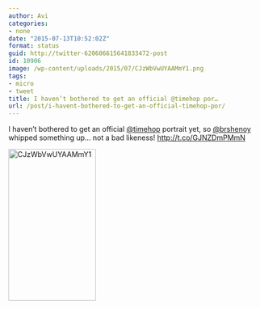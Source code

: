 ```yaml
---
author: Avi
categories:
- none
date: "2015-07-13T10:52:02Z"
format: status
guid: http://twitter-620606615641833472-post
id: 10906
image: /wp-content/uploads/2015/07/CJzWbVwUYAAMmY1.png
tags:
- micro
- tweet
title: I haven’t bothered to get an official @timehop por…
url: /post/i-havent-bothered-to-get-an-official-timehop-por/
---
```

I haven’t bothered to get an official [@timehop](http://twitter.com/timehop) portrait yet, so [@brshenoy](http://twitter.com/brshenoy) whipped something up… not a bad likeness! http://t.co/GJNZDmPMmN

<img width="173" height="300" src="http://aviflax.com/wp-content/uploads/2015/07/CJzWbVwUYAAMmY1-173x300.png" class="attachment-medium" alt="CJzWbVwUYAAMmY1" />